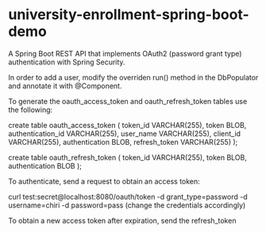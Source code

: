 # university-enrollment-spring-boot-demo

<p> A Spring Boot REST API that implements OAuth2 (password grant type) authentication with Spring Security. </p>

<p> In order to add a user, modify the overriden run() method in the DbPopulator and annotate it with @Component. </p>

<p> To generate the oauth_access_token and oauth_refresh_token tables use the following: 

create table oauth_access_token (
  token_id VARCHAR(255),
  token BLOB,
  authentication_id VARCHAR(255),
  user_name VARCHAR(255),
  client_id VARCHAR(255),
  authentication BLOB,
  refresh_token VARCHAR(255)
);

create table oauth_refresh_token (
  token_id VARCHAR(255),
  token BLOB,
  authentication BLOB
);

</p>

To authenticate, send a request to obtain an access token:

curl test:secret@localhost:8080/oauth/token -d grant_type=password -d username=chiri -d password=pass
(change the credentials accordingly)

To obtain a new access token after expiration, send the refresh_token 

